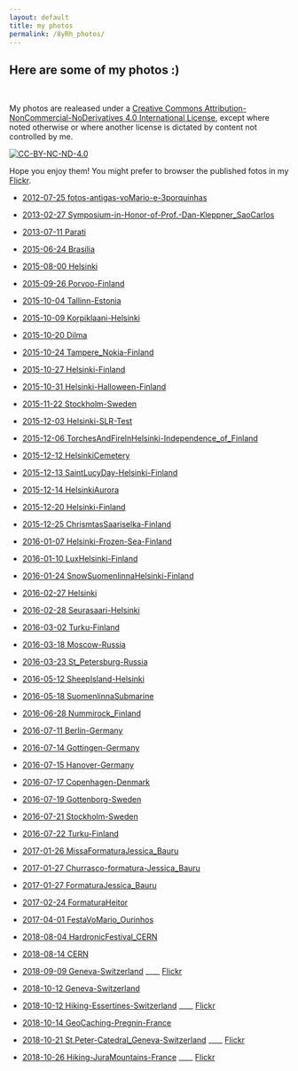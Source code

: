 ```yaml
---
layout: default
title: my photos
permalink: /8yRh_photos/
---
```


## Here are some of my photos :)

<br>

My photos are realeased under a
[Creative Commons Attribution-NonCommercial-NoDerivatives 4.0 International License](https://creativecommons.org/licenses/by-nc-nd/4.0/),
except where noted otherwise or where another license is dictated by content
not controlled by me.

<a rel="license" href="http://creativecommons.org/licenses/by-nc-nd/4.0/">
<img src="https://i.creativecommons.org/l/by-nc-nd/4.0/88x31.png" class="mx-auto d-block" alt="CC-BY-NC-ND-4.0">
</a><br>

Hope you enjoy them! You might prefer to browser the published fotos in my
[Flickr](https://www.flickr.com/photos/heitorpb/).

- [2012-07-25 fotos-antigas-voMario-e-3porquinhas](https://drive.google.com/open?id=1J1mwCqUy79KjjZpnnAJ3VlVMPQNfe7Vb)

- [2013-02-27 Symposium-in-Honor-of-Prof.-Dan-Kleppner_SaoCarlos](https://drive.google.com/open?id=1N8OKMCSlXNQQniUNy9jTJqd997KJSKuJ)
- [2013-07-11 Parati](https://drive.google.com/open?id=1N2L9iAkY0TPkiLBRbWXcoroZwVgXnb1f)

- [2015-06-24 Brasilia](https://drive.google.com/open?id=1rPQDj_zU60IMnHvPWJIv248mycOGJhrl)
- [2015-08-00 Helsinki](https://drive.google.com/open?id=1xh4MJD8Cqn82jIDeq8CzD7M0MvotQK9U)
- [2015-09-26 Porvoo-Finland](https://drive.google.com/open?id=1Q2gIDVHCQQGaXRfUcMTBxbU9WXrAZyrS)
- [2015-10-04 Tallinn-Estonia](https://drive.google.com/open?id=1MIEH6ENGXHyU1boT12iV4gqyz_QDK8uf)
- [2015-10-09 Korpiklaani-Helsinki](https://drive.google.com/open?id=1o-S1kWQwlbPqpvM9DBAghZNGt8xuwngk)
- [2015-10-20 Dilma](https://drive.google.com/open?id=1nPVvxfXUaNDlw1Mfgcpm3XSF2DsN9jt6)
- [2015-10-24 Tampere_Nokia-Finland](https://drive.google.com/open?id=1JURKjWTZnKRtIjyDpBCqbB3Pd1mvLtqT)
- [2015-10-27 Helsinki-Finland](https://drive.google.com/open?id=1qE4sl6Ht1VzClYNa0FS5i_Uh3kKxl2-N)
- [2015-10-31 Helsinki-Halloween-Finland](https://drive.google.com/open?id=1VqEFPgqpoL3Ccvps0HVZEUWCv9siMr9d)
- [2015-11-22 Stockholm-Sweden](https://drive.google.com/open?id=1AiT-jGBr0JE6PEczU93hzA3rGikZOY77)
- [2015-12-03 Helsinki-SLR-Test](https://drive.google.com/open?id=1hYCKkS8Nv0ec3dqoDpEwlvfKUn6ksQD3)
- [2015-12-06 TorchesAndFireInHelsinki-Independence_of_Finland](https://drive.google.com/open?id=1ntG9MeYZbI65jb3Cx-4hl7ZSYvE5ezF9)
- [2015-12-12 HelsinkiCemetery](https://drive.google.com/open?id=1KoeDyR0KtqYUogBpBvDvow1sojqBBFD4)
- [2015-12-13 SaintLucyDay-Helsinki-Finland](https://drive.google.com/open?id=1g5JQtu7RL3sFsYfwvoiqVaqYcBY4Ybpc)
- [2015-12-14 HelsinkiAurora](https://drive.google.com/open?id=1wCoCcj-vyV1KvkusLk0SxTb4k2qpQNd2)
- [2015-12-20 Helsinki-Finland](https://drive.google.com/open?id=12JvY8pGPDFi3xN48rqu2PBZmViaDXrn4)
- [2015-12-25 ChrismtasSaariselka-Finland](https://drive.google.com/open?id=1G5I2lT_VH8ElVlWyAP1xylMn_x_yiq89)

- [2016-01-07 Helsinki-Frozen-Sea-Finland](https://drive.google.com/open?id=11l0XCEk2xbC_vBRbyPayxuGXTKOsw59b)
- [2016-01-10 LuxHelsinki-Finland](https://drive.google.com/open?id=1cqCts5IDP0qQw53Yg-AC4XQ2ql5rlqSs)
- [2016-01-24 SnowSuomenlinnaHelsinki-Finland](https://drive.google.com/open?id=1L1Pi3wcnJpk64y0x8Exk70ht14QsuyMH)
- [2016-02-27 Helsinki](https://drive.google.com/open?id=1nxm6zFyOMow5dmn5ivFR-F85k4M14AKR)
- [2016-02-28 Seurasaari-Helsinki](https://drive.google.com/open?id=1z1S9Ri0olq-C_fsoPRSO1P-cXImNp_Tb)
- [2016-03-02 Turku-Finland](https://drive.google.com/open?id=1G-qODSrNLscQC82RdDDyWy9LdZZy2A5y)
- [2016-03-18 Moscow-Russia](https://drive.google.com/open?id=19NvLtFRGr8YNRMMReA4tPApf5eDMzUr6)
- [2016-03-23 St_Petersburg-Russia](https://drive.google.com/open?id=1zALvtyTAJh81tUUw69r9ZgEWJrlIxNMI)
- [2016-05-12 SheepIsland-Helsinki](https://drive.google.com/open?id=1d1Two_3resUnut_TdcWU4mCNSzfI1PCc)
- [2016-05-18 SuomenlinnaSubmarine](https://drive.google.com/open?id=1_R29pjtbJy1m4RVyAah_H2mNMTB6F2tI)
- [2016-06-28 Nummirock_Finland](https://drive.google.com/open?id=1G-7rkkXbIUIYwrR1cOwxTZ3rsXcU8IBx)
- [2016-07-11 Berlin-Germany](https://drive.google.com/open?id=1apc0Ib8nn25etlvOLMqnnFdWbq7MfxQf)
- [2016-07-14 Gottingen-Germany](https://drive.google.com/open?id=1sTcAgjollj9FOhc93cHCX7zaXbpI9zc3)
- [2016-07-15 Hanover-Germany](https://drive.google.com/open?id=1EtXbzdlu2Wh8onLCqey8XHcx1ALzoTFa)
- [2016-07-17 Copenhagen-Denmark](https://drive.google.com/open?id=15xyqOVZ-6VNJrXYYIMJgcOxNi41zSPxO)
- [2016-07-19 Gottenborg-Sweden](https://drive.google.com/open?id=11Lg70cP6H55g34C_QJIz9DfMTxjXwonJ)
- [2016-07-21 Stockholm-Sweden](https://drive.google.com/open?id=1swssXF77378GcrIfBFF0EN0Bj3oPIVLy)
- [2016-07-22 Turku-Finland](https://drive.google.com/open?id=14jQyxY2nWO2DfETf0lpNdx9NgZrlHf0U)

- [2017-01-26 MissaFormaturaJessica_Bauru](https://drive.google.com/open?id=1rtDDM10aOblXazYl1HBVYfmZCy4istOe)
- [2017-01-27 Churrasco-formatura-Jessica_Bauru](https://drive.google.com/open?id=1VuToOZLxS8S5x2uVp0v3f9BDjqjJIUZn)
- [2017-01-27 FormaturaJessica_Bauru](https://drive.google.com/open?id=12kCzFaqyYSaRnJHOcQQsfLBKxGi2080g)
- [2017-02-24 FormaturaHeitor](https://drive.google.com/open?id=1u_d5wUwdiqeepBgWWr87-PrlmzdWUN24)
- [2017-04-01 FestaVoMario_Ourinhos](https://drive.google.com/open?id=1LjIYa_6HCKbDSE7oBhEIsk8O79XhYu0C)

- [2018-08-04 HardronicFestival_CERN](https://drive.google.com/open?id=1co-_sY-R4Ji7gkETVoqf5uqbgkqzUaS1)
- [2018-08-14 CERN](https://drive.google.com/open?id=13QDSWFwXYTV9DurYXG_Y1zCJY7mODQr7)
- [2018-09-09 Geneva-Switzerland](https://drive.google.com/open?id=14WH_J_ANE17_LeoTKRc7CZbNXc2zz_Fi) ____ [Flickr](https://www.flickr.com/photos/heitorpb/albums/72157672740077697)
- [2018-10-12 Geneva-Switzerland](https://drive.google.com/open?id=1-qoHrr4GdAtkjuF041IKsazq5afrWVFx)
- [2018-10-12 Hiking-Essertines-Switzerland](https://drive.google.com/open?id=1QMB1hq96eWWBAJwNZL9W549FF1JkM72f) ____ [Flickr](https://flic.kr/s/aHsmujJXTH)
- [2018-10-14 GeoCaching-Pregnin-France](https://drive.google.com/open?id=1Tv8k81INNDiYA0rUHagdnxVO4h11JqBU)
- [2018-10-21 St.Peter-Catedral_Geneva-Switzerland](https://drive.google.com/open?id=12-Kn6f36Jf4HruEj-Y3c5Z3KsKq52uyK) ____ [Flickr](https://www.flickr.com/photos/heitorpb/albums/72157701299705031)
- [2018-10-26 Hiking-JuraMountains-France](https://drive.google.com/open?id=1B3t0lXdjqG6_Zt87mX_W1yYjH_eZl3eQ) ____ [Flickr](https://www.flickr.com/photos/heitorpb/albums/72157702768040744)
